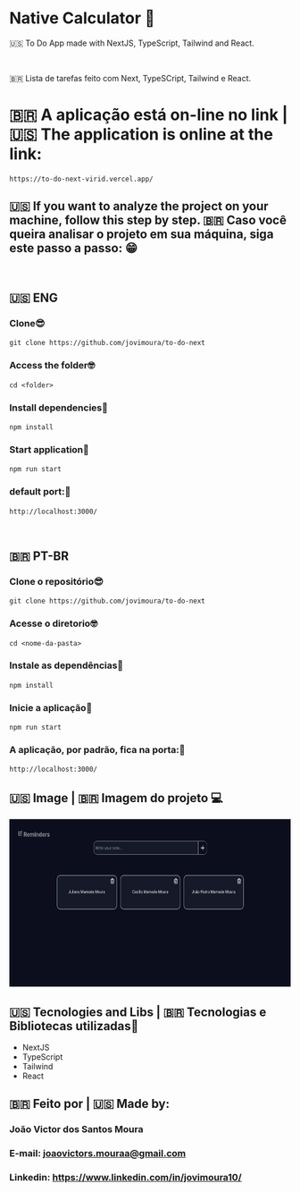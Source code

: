 # Native Calculator 📱

<p>
  🇺🇸 To Do App made with NextJS, TypeScript, Tailwind and React.
</p>

<br/>

<p>
  🇧🇷 Lista de tarefas feito com Next, TypeSCript, Tailwind e React.
</p>

# 🇧🇷 A aplicação está on-line no link | 🇺🇸 The application is online at the link:


```
https://to-do-next-virid.vercel.app/
```

## 🇺🇸 If you want to analyze the project on your machine, follow this step by step. 🇧🇷 Caso você queira analisar o projeto em sua máquina, siga este passo a passo: 😁

<br>

## 🇺🇸 ENG

### Clone😎

```
git clone https://github.com/jovimoura/to-do-next
```

### Access the folder🤓

```
cd <folder>
```
### Install dependencies🤠
```
npm install
```
### Start application🤩
```
npm run start
```
### default port:🤗

```
http://localhost:3000/
```

<br>

## 🇧🇷 PT-BR

### Clone o repositório😎

```
git clone https://github.com/jovimoura/to-do-next
```

### Acesse o diretorio🤓

```
cd <nome-da-pasta>
```
### Instale as dependências🤠
```
npm install
```
### Inicie a aplicação🤩
```
npm run start
```
### A aplicação, por padrão, fica na porta:🤗

```
http://localhost:3000/
```

## 🇺🇸 Image | 🇧🇷 Imagem do projeto  💻

<img style="width: 600px; height: 300px" src="./public/images/print.jpg">


##  🇺🇸 Tecnologies and Libs | 🇧🇷 Tecnologias e Bibliotecas utilizadas🦉

<ul>
    <li>NextJS</li>
    <li>TypeScript</li>
    <li>Tailwind</li>
    <li>React</li>
</ul>

##  🇧🇷 Feito por | 🇺🇸 Made by:

### João Victor dos Santos Moura
### E-mail: joaovictors.mouraa@gmail.com
### Linkedin: https://www.linkedin.com/in/jovimoura10/
